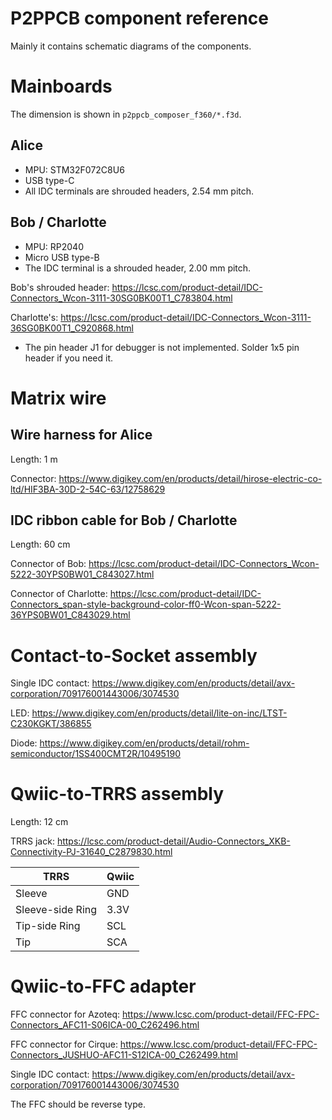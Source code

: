 # P2PPCB component reference

Mainly it contains schematic diagrams of the components.

# Mainboards

The dimension is shown in `p2ppcb_composer_f360/*.f3d`.

## Alice

- MPU: STM32F072C8U6
- USB type-C
- All IDC terminals are shrouded headers, 2.54 mm pitch.

## Bob / Charlotte

- MPU: RP2040
- Micro USB type-B
- The IDC terminal is a shrouded header, 2.00 mm pitch.

Bob's shrouded header: <https://lcsc.com/product-detail/IDC-Connectors_Wcon-3111-30SG0BK00T1_C783804.html>

Charlotte's: <https://lcsc.com/product-detail/IDC-Connectors_Wcon-3111-36SG0BK00T1_C920868.html>

- The pin header J1 for debugger is not implemented. Solder 1x5 pin header if you need it.

# Matrix wire

## Wire harness for Alice

Length: 1 m

Connector: <https://www.digikey.com/en/products/detail/hirose-electric-co-ltd/HIF3BA-30D-2-54C-63/12758629>

## IDC ribbon cable for Bob / Charlotte

Length: 60 cm

Connector of Bob: <https://lcsc.com/product-detail/IDC-Connectors_Wcon-5222-30YPS0BW01_C843027.html>

Connector of Charlotte: <https://lcsc.com/product-detail/IDC-Connectors_span-style-background-color-ff0-Wcon-span-5222-36YPS0BW01_C843029.html>

# Contact-to-Socket assembly

Single IDC contact: <https://www.digikey.com/en/products/detail/avx-corporation/709176001443006/3074530>

LED: <https://www.digikey.com/en/products/detail/lite-on-inc/LTST-C230KGKT/386855>

Diode: <https://www.digikey.com/en/products/detail/rohm-semiconductor/1SS400CMT2R/10495190>

# Qwiic-to-TRRS assembly

Length: 12 cm

TRRS jack: <https://lcsc.com/product-detail/Audio-Connectors_XKB-Connectivity-PJ-31640_C2879830.html>

|TRRS|Qwiic|
|----|-----|
|Sleeve| GND|
|Sleeve-side Ring| 3.3V|
|Tip-side Ring| SCL|
|Tip| SCA|

# Qwiic-to-FFC adapter

FFC connector for Azoteq: <https://www.lcsc.com/product-detail/FFC-FPC-Connectors_AFC11-S06ICA-00_C262496.html>

FFC connector for Cirque: <https://www.lcsc.com/product-detail/FFC-FPC-Connectors_JUSHUO-AFC11-S12ICA-00_C262499.html>

Single IDC contact: <https://www.digikey.com/en/products/detail/avx-corporation/709176001443006/3074530>

The FFC should be reverse type.
